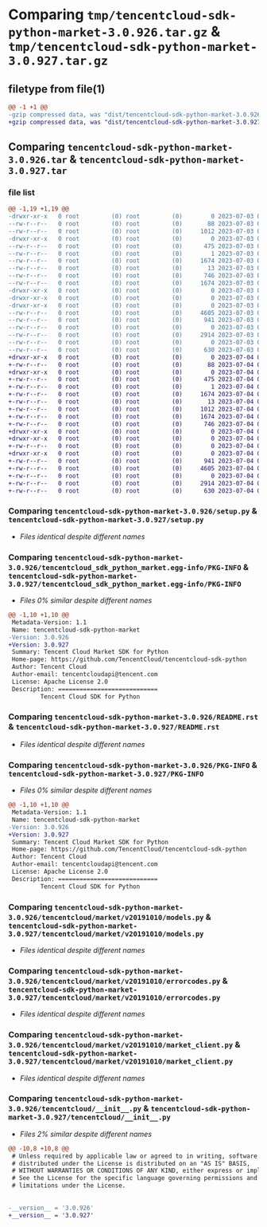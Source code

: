 # Comparing `tmp/tencentcloud-sdk-python-market-3.0.926.tar.gz` & `tmp/tencentcloud-sdk-python-market-3.0.927.tar.gz`

## filetype from file(1)

```diff
@@ -1 +1 @@
-gzip compressed data, was "dist/tencentcloud-sdk-python-market-3.0.926.tar", last modified: Mon Jul  3 00:30:11 2023, max compression
+gzip compressed data, was "dist/tencentcloud-sdk-python-market-3.0.927.tar", last modified: Tue Jul  4 00:25:28 2023, max compression
```

## Comparing `tencentcloud-sdk-python-market-3.0.926.tar` & `tencentcloud-sdk-python-market-3.0.927.tar`

### file list

```diff
@@ -1,19 +1,19 @@
-drwxr-xr-x   0 root         (0) root         (0)        0 2023-07-03 00:30:11.000000 tencentcloud-sdk-python-market-3.0.926/
--rw-r--r--   0 root         (0) root         (0)       88 2023-07-03 00:30:11.000000 tencentcloud-sdk-python-market-3.0.926/setup.cfg
--rw-r--r--   0 root         (0) root         (0)     1012 2023-07-03 00:30:11.000000 tencentcloud-sdk-python-market-3.0.926/setup.py
-drwxr-xr-x   0 root         (0) root         (0)        0 2023-07-03 00:30:11.000000 tencentcloud-sdk-python-market-3.0.926/tencentcloud_sdk_python_market.egg-info/
--rw-r--r--   0 root         (0) root         (0)      475 2023-07-03 00:30:11.000000 tencentcloud-sdk-python-market-3.0.926/tencentcloud_sdk_python_market.egg-info/SOURCES.txt
--rw-r--r--   0 root         (0) root         (0)        1 2023-07-03 00:30:11.000000 tencentcloud-sdk-python-market-3.0.926/tencentcloud_sdk_python_market.egg-info/dependency_links.txt
--rw-r--r--   0 root         (0) root         (0)     1674 2023-07-03 00:30:11.000000 tencentcloud-sdk-python-market-3.0.926/tencentcloud_sdk_python_market.egg-info/PKG-INFO
--rw-r--r--   0 root         (0) root         (0)       13 2023-07-03 00:30:11.000000 tencentcloud-sdk-python-market-3.0.926/tencentcloud_sdk_python_market.egg-info/top_level.txt
--rw-r--r--   0 root         (0) root         (0)      746 2023-07-03 00:30:11.000000 tencentcloud-sdk-python-market-3.0.926/README.rst
--rw-r--r--   0 root         (0) root         (0)     1674 2023-07-03 00:30:11.000000 tencentcloud-sdk-python-market-3.0.926/PKG-INFO
-drwxr-xr-x   0 root         (0) root         (0)        0 2023-07-03 00:30:11.000000 tencentcloud-sdk-python-market-3.0.926/tencentcloud/
-drwxr-xr-x   0 root         (0) root         (0)        0 2023-07-03 00:30:11.000000 tencentcloud-sdk-python-market-3.0.926/tencentcloud/market/
-drwxr-xr-x   0 root         (0) root         (0)        0 2023-07-03 00:30:11.000000 tencentcloud-sdk-python-market-3.0.926/tencentcloud/market/v20191010/
--rw-r--r--   0 root         (0) root         (0)     4605 2023-07-03 00:30:11.000000 tencentcloud-sdk-python-market-3.0.926/tencentcloud/market/v20191010/models.py
--rw-r--r--   0 root         (0) root         (0)      941 2023-07-03 00:30:11.000000 tencentcloud-sdk-python-market-3.0.926/tencentcloud/market/v20191010/errorcodes.py
--rw-r--r--   0 root         (0) root         (0)        0 2023-07-03 00:30:11.000000 tencentcloud-sdk-python-market-3.0.926/tencentcloud/market/v20191010/__init__.py
--rw-r--r--   0 root         (0) root         (0)     2914 2023-07-03 00:30:11.000000 tencentcloud-sdk-python-market-3.0.926/tencentcloud/market/v20191010/market_client.py
--rw-r--r--   0 root         (0) root         (0)        0 2023-07-03 00:30:11.000000 tencentcloud-sdk-python-market-3.0.926/tencentcloud/market/__init__.py
--rw-r--r--   0 root         (0) root         (0)      630 2023-07-03 00:30:11.000000 tencentcloud-sdk-python-market-3.0.926/tencentcloud/__init__.py
+drwxr-xr-x   0 root         (0) root         (0)        0 2023-07-04 00:25:28.000000 tencentcloud-sdk-python-market-3.0.927/
+-rw-r--r--   0 root         (0) root         (0)       88 2023-07-04 00:25:28.000000 tencentcloud-sdk-python-market-3.0.927/setup.cfg
+drwxr-xr-x   0 root         (0) root         (0)        0 2023-07-04 00:25:28.000000 tencentcloud-sdk-python-market-3.0.927/tencentcloud_sdk_python_market.egg-info/
+-rw-r--r--   0 root         (0) root         (0)      475 2023-07-04 00:25:28.000000 tencentcloud-sdk-python-market-3.0.927/tencentcloud_sdk_python_market.egg-info/SOURCES.txt
+-rw-r--r--   0 root         (0) root         (0)        1 2023-07-04 00:25:28.000000 tencentcloud-sdk-python-market-3.0.927/tencentcloud_sdk_python_market.egg-info/dependency_links.txt
+-rw-r--r--   0 root         (0) root         (0)     1674 2023-07-04 00:25:28.000000 tencentcloud-sdk-python-market-3.0.927/tencentcloud_sdk_python_market.egg-info/PKG-INFO
+-rw-r--r--   0 root         (0) root         (0)       13 2023-07-04 00:25:28.000000 tencentcloud-sdk-python-market-3.0.927/tencentcloud_sdk_python_market.egg-info/top_level.txt
+-rw-r--r--   0 root         (0) root         (0)     1012 2023-07-04 00:25:28.000000 tencentcloud-sdk-python-market-3.0.927/setup.py
+-rw-r--r--   0 root         (0) root         (0)     1674 2023-07-04 00:25:28.000000 tencentcloud-sdk-python-market-3.0.927/PKG-INFO
+-rw-r--r--   0 root         (0) root         (0)      746 2023-07-04 00:25:28.000000 tencentcloud-sdk-python-market-3.0.927/README.rst
+drwxr-xr-x   0 root         (0) root         (0)        0 2023-07-04 00:25:28.000000 tencentcloud-sdk-python-market-3.0.927/tencentcloud/
+drwxr-xr-x   0 root         (0) root         (0)        0 2023-07-04 00:25:28.000000 tencentcloud-sdk-python-market-3.0.927/tencentcloud/market/
+-rw-r--r--   0 root         (0) root         (0)        0 2023-07-04 00:25:28.000000 tencentcloud-sdk-python-market-3.0.927/tencentcloud/market/__init__.py
+drwxr-xr-x   0 root         (0) root         (0)        0 2023-07-04 00:25:28.000000 tencentcloud-sdk-python-market-3.0.927/tencentcloud/market/v20191010/
+-rw-r--r--   0 root         (0) root         (0)      941 2023-07-04 00:25:28.000000 tencentcloud-sdk-python-market-3.0.927/tencentcloud/market/v20191010/errorcodes.py
+-rw-r--r--   0 root         (0) root         (0)     4605 2023-07-04 00:25:28.000000 tencentcloud-sdk-python-market-3.0.927/tencentcloud/market/v20191010/models.py
+-rw-r--r--   0 root         (0) root         (0)        0 2023-07-04 00:25:28.000000 tencentcloud-sdk-python-market-3.0.927/tencentcloud/market/v20191010/__init__.py
+-rw-r--r--   0 root         (0) root         (0)     2914 2023-07-04 00:25:28.000000 tencentcloud-sdk-python-market-3.0.927/tencentcloud/market/v20191010/market_client.py
+-rw-r--r--   0 root         (0) root         (0)      630 2023-07-04 00:25:28.000000 tencentcloud-sdk-python-market-3.0.927/tencentcloud/__init__.py
```

### Comparing `tencentcloud-sdk-python-market-3.0.926/setup.py` & `tencentcloud-sdk-python-market-3.0.927/setup.py`

 * *Files identical despite different names*

### Comparing `tencentcloud-sdk-python-market-3.0.926/tencentcloud_sdk_python_market.egg-info/PKG-INFO` & `tencentcloud-sdk-python-market-3.0.927/tencentcloud_sdk_python_market.egg-info/PKG-INFO`

 * *Files 0% similar despite different names*

```diff
@@ -1,10 +1,10 @@
 Metadata-Version: 1.1
 Name: tencentcloud-sdk-python-market
-Version: 3.0.926
+Version: 3.0.927
 Summary: Tencent Cloud Market SDK for Python
 Home-page: https://github.com/TencentCloud/tencentcloud-sdk-python
 Author: Tencent Cloud
 Author-email: tencentcloudapi@tencent.com
 License: Apache License 2.0
 Description: ============================
         Tencent Cloud SDK for Python
```

### Comparing `tencentcloud-sdk-python-market-3.0.926/README.rst` & `tencentcloud-sdk-python-market-3.0.927/README.rst`

 * *Files identical despite different names*

### Comparing `tencentcloud-sdk-python-market-3.0.926/PKG-INFO` & `tencentcloud-sdk-python-market-3.0.927/PKG-INFO`

 * *Files 0% similar despite different names*

```diff
@@ -1,10 +1,10 @@
 Metadata-Version: 1.1
 Name: tencentcloud-sdk-python-market
-Version: 3.0.926
+Version: 3.0.927
 Summary: Tencent Cloud Market SDK for Python
 Home-page: https://github.com/TencentCloud/tencentcloud-sdk-python
 Author: Tencent Cloud
 Author-email: tencentcloudapi@tencent.com
 License: Apache License 2.0
 Description: ============================
         Tencent Cloud SDK for Python
```

### Comparing `tencentcloud-sdk-python-market-3.0.926/tencentcloud/market/v20191010/models.py` & `tencentcloud-sdk-python-market-3.0.927/tencentcloud/market/v20191010/models.py`

 * *Files identical despite different names*

### Comparing `tencentcloud-sdk-python-market-3.0.926/tencentcloud/market/v20191010/errorcodes.py` & `tencentcloud-sdk-python-market-3.0.927/tencentcloud/market/v20191010/errorcodes.py`

 * *Files identical despite different names*

### Comparing `tencentcloud-sdk-python-market-3.0.926/tencentcloud/market/v20191010/market_client.py` & `tencentcloud-sdk-python-market-3.0.927/tencentcloud/market/v20191010/market_client.py`

 * *Files identical despite different names*

### Comparing `tencentcloud-sdk-python-market-3.0.926/tencentcloud/__init__.py` & `tencentcloud-sdk-python-market-3.0.927/tencentcloud/__init__.py`

 * *Files 2% similar despite different names*

```diff
@@ -10,8 +10,8 @@
 # Unless required by applicable law or agreed to in writing, software
 # distributed under the License is distributed on an "AS IS" BASIS,
 # WITHOUT WARRANTIES OR CONDITIONS OF ANY KIND, either express or implied.
 # See the License for the specific language governing permissions and
 # limitations under the License.
 
 
-__version__ = '3.0.926'
+__version__ = '3.0.927'
```

